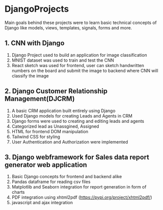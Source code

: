# DjangoProjects
Main goals behind these projects were to learn basic technical concepts of Django like models, views, templates, signals, forms and more.



## 1. CNN with Django
1. Django Project used to build an application for image classification
2. MNIST dataset was used to train and test the CNN
3. React sketch was used for frontend, user can sketch handwritten numbers on the board and submit the image to backend where CNN will classify the image

## 2. Django Customer Relationship Management(DJCRM)
1. A basic CRM application built entirely using Django
2. Used Django models for creating Leads and Agents in CRM
3. Django forms were used to creating and editing leads and agents
4. Categorized lead as Unassgined, Assigned 
5. HTML for frontend DOM manipulation
6. Tailwind CSS for styling
7. User Authentication and Authorization were implemented

## 3. Django webframework for Sales data report generator web application
1. Basic Django concepts for frontend and backend alike
2. Pandas dataframe for reading csv files
3. Matplotlib and Seaborn integration for report generation in form of charts
4. PDF integration using xhtml2pdf (https://pypi.org/project/xhtml2pdf/)
5. javascript and ajax integration 

